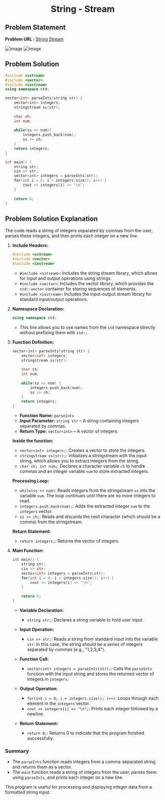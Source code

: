 <h1 align='center'>String - Stream</h1>

## Problem Statement

**Problem URL :** [String Stream](https://www.hackerrank.com/challenges/c-tutorial-stringstream/problem?isFullScreen=true)

![image](https://github.com/user-attachments/assets/7068ab82-ab8e-4fda-967b-be22254952d9)
![image](https://github.com/user-attachments/assets/a0e65821-4fdb-4fac-b7ab-cb5bea018f95)


## Problem Solution
```cpp
#include <sstream>
#include <vector>
#include <iostream>
using namespace std;

vector<int> parseInts(string str) {
	vector<int> integers;
    stringstream ss(str);
    
    char ch;
    int num;
    
    while(ss >> num){
        integers.push_back(num);
        ss >> ch;
    }
    return integers;
}

int main() {
    string str;
    cin >> str;
    vector<int> integers = parseInts(str);
    for(int i = 0; i < integers.size(); i++) {
        cout << integers[i] << "\n";
    }
    
    return 0;
}
```

## Problem Solution Explanation

The code reads a string of integers separated by commas from the user, parses these integers, and then prints each integer on a new line.


1. **Include Headers:**
   ```cpp
   #include <sstream>
   #include <vector>
   #include <iostream>
   ```
   - `#include <sstream>`: Includes the string stream library, which allows for input and output operations using strings.
   - `#include <vector>`: Includes the vector library, which provides the `std::vector` container for storing sequences of elements.
   - `#include <iostream>`: Includes the input-output stream library for standard input/output operations.

2. **Namespace Declaration:**
   ```cpp
   using namespace std;
   ```
   - This line allows you to use names from the `std` namespace directly without prefixing them with `std::`.

3. **Function Definition:**
   ```cpp
   vector<int> parseInts(string str) {
       vector<int> integers;
       stringstream ss(str);
       
       char ch;
       int num;
       
       while(ss >> num) {
           integers.push_back(num);
           ss >> ch;
       }
       return integers;
   }
   ```
   - **Function Name:** `parseInts`
   - **Input Parameter:** `string str` – A string containing integers separated by commas.
   - **Return Type:** `vector<int>` – A vector of integers.

   **Inside the function:**
   - `vector<int> integers;`: Creates a vector to store the integers.
   - `stringstream ss(str);`: Initializes a stringstream with the input string, which allows you to extract integers from the string.
   - `char ch; int num;`: Declares a character variable `ch` to handle commas and an integer variable `num` to store extracted integers.

   **Processing Loop:**
   - `while(ss >> num)`: Reads integers from the stringstream `ss` into the variable `num`. The loop continues until there are no more integers to read.
   - `integers.push_back(num);`: Adds the extracted integer `num` to the `integers` vector.
   - `ss >> ch;`: Reads and discards the next character (which should be a comma) from the stringstream.

   **Return Statement:**
   - `return integers;`: Returns the vector of integers.

4. **Main Function:**
   ```cpp
   int main() {
       string str;
       cin >> str;
       vector<int> integers = parseInts(str);
       for(int i = 0; i < integers.size(); i++) {
           cout << integers[i] << "\n";
       }
       
       return 0;
   }
   ```
   - **Variable Declaration:**
     - `string str;`: Declares a string variable to hold user input.
   
   - **Input Operation:**
     - `cin >> str;`: Reads a string from standard input into the variable `str`. In this case, the string should be a series of integers separated by commas (e.g., "1,2,3,4").
   
   - **Function Call:**
     - `vector<int> integers = parseInts(str);`: Calls the `parseInts` function with the input string and stores the returned vector of integers in `integers`.

   - **Output Operation:**
     - `for(int i = 0; i < integers.size(); i++)`: Loops through each element in the `integers` vector.
     - `cout << integers[i] << "\n";`: Prints each integer followed by a newline.

   - **Return Statement:**
     - `return 0;`: Returns 0 to indicate that the program finished successfully.

### Summary

- The `parseInts` function reads integers from a comma-separated string and returns them as a vector.
- The `main` function reads a string of integers from the user, parses them using `parseInts`, and prints each integer on a new line.

This program is useful for processing and displaying integer data from a formatted string input.
